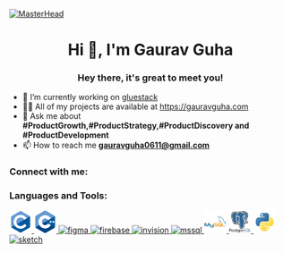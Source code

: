 [![MasterHead](https://raw.githubusercontent.com/TheDudeThatCode/TheDudeThatCode/master/Assets/Designer.gif)]([https://](https://www.youtube.com/redirect?event=video_description&redir_token=QUFFLUhqa0txeUNoTV9MQjM3MEV1ZFh0WG5EdjVxSnEzQXxBQ3Jtc0trUFFfSXNZNTA5dldfSlhFZlhBanQ0UHZEUHQ2aktwWVp1cFY5OW5ZeWpITDZRT1hSSUlsckpZQ0xPTlRyNzFaR0VSdWw4bDlvRHlNVjdmcHg0Y2JLeE4wQlM2T25fd2FidWtQWDVvcXZkNFhpU3JVTQ&q=https%3A%2F%2Frishavchanda.io%2F&v=G-EGDH50hGE)gauravguha.com)

<h1 align="center">Hi 👋, I'm Gaurav Guha</h1>

<h3 align="center">Hey there, it's great to meet you!</h3>

- 🔭 I’m currently working on [gluestack](https://gluestack.io)
- 👨‍💻 All of my projects are available at https://gauravguha.com
- 💬 Ask me about **#ProductGrowth,#ProductStrategy,#ProductDiscovery and #ProductDevelopment**
- 📫 How to reach me **gauravguha0611@gmail.com**

<h3 align="left">Connect with me:</h3>

<p align="left">

</p>

<h3 align="left">Languages and Tools:</h3>

<p align="left"> <a href="https://www.cprogramming.com/" target="_blank" rel="noreferrer"> <img src="https://raw.githubusercontent.com/devicons/devicon/master/icons/c/c-original.svg" alt="c" width="40" height="40"/> </a> <a href="https://www.w3schools.com/cpp/" target="_blank" rel="noreferrer"> <img src="https://raw.githubusercontent.com/devicons/devicon/master/icons/cplusplus/cplusplus-original.svg" alt="cplusplus" width="40" height="40"/> </a> <a href="https://www.figma.com/" target="_blank" rel="noreferrer"> <img src="https://www.vectorlogo.zone/logos/figma/figma-icon.svg" alt="figma" width="40" height="40"/> </a> <a href="https://firebase.google.com/" target="_blank" rel="noreferrer"> <img src="https://www.vectorlogo.zone/logos/firebase/firebase-icon.svg" alt="firebase" width="40" height="40"/> </a> <a href="https://www.invisionapp.com/" target="_blank" rel="noreferrer"> <img src="https://www.vectorlogo.zone/logos/invisionapp/invisionapp-icon.svg" alt="invision" width="40" height="40"/> </a> <a href="https://www.microsoft.com/en-us/sql-server" target="_blank" rel="noreferrer"> <img src="https://www.svgrepo.com/show/303229/microsoft-sql-server-logo.svg" alt="mssql" width="40" height="40"/> </a> <a href="https://www.mysql.com/" target="_blank" rel="noreferrer"> <img src="https://raw.githubusercontent.com/devicons/devicon/master/icons/mysql/mysql-original-wordmark.svg" alt="mysql" width="40" height="40"/> </a> <a href="https://www.postgresql.org" target="_blank" rel="noreferrer"> <img src="https://raw.githubusercontent.com/devicons/devicon/master/icons/postgresql/postgresql-original-wordmark.svg" alt="postgresql" width="40" height="40"/> </a> <a href="https://www.python.org" target="_blank" rel="noreferrer"> <img src="https://raw.githubusercontent.com/devicons/devicon/master/icons/python/python-original.svg" alt="python" width="40" height="40"/> </a> <a href="https://www.sketch.com/" target="_blank" rel="noreferrer"> <img src="https://www.vectorlogo.zone/logos/sketchapp/sketchapp-icon.svg" alt="sketch" width="40" height="40"/> </a> </p>
